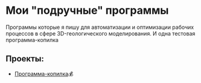 # Мои "подручные" программы

Программы которые я пишу для автоматизации и оптимизации рабочих процессов в сфере 3D-геологического моделирования. И одна тестовая программа-копилка 

## Проекты:
* [Программа-копилка](https://github.com/rafferti95/My-projects/tree/test-programs/0_Mondey%20box)💰

